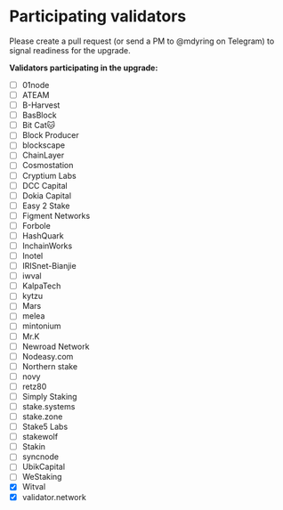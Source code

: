 # Participating validators

Please create a pull request (or send a PM to @mdyring on Telegram) to signal readiness for the upgrade.

**Validators participating in the upgrade:**
* [ ] 01node
* [ ] ATEAM
* [ ] B-Harvest
* [ ] BasBlock
* [ ] Bit Cat🐱
* [ ] Block Producer
* [ ] blockscape
* [ ] ChainLayer
* [ ] Cosmostation
* [ ] Cryptium Labs
* [ ] DCC Capital
* [ ] Dokia Capital
* [ ] Easy 2 Stake
* [ ] Figment Networks
* [ ] Forbole
* [ ] HashQuark
* [ ] InchainWorks
* [ ] Inotel
* [ ] IRISnet-Bianjie
* [ ] iwval
* [ ] KalpaTech
* [ ] kytzu
* [ ] Mars
* [ ] melea
* [ ] mintonium
* [ ] Mr.K
* [ ] Newroad Network
* [ ] Nodeasy.com
* [ ] Northern stake
* [ ] novy
* [ ] retz80
* [ ] Simply Staking
* [ ] stake.systems
* [ ] stake.zone
* [ ] Stake5 Labs
* [ ] stakewolf
* [ ] Stakin
* [ ] syncnode
* [ ] UbikCapital
* [ ] WeStaking
* [x] Witval
* [x] validator.network